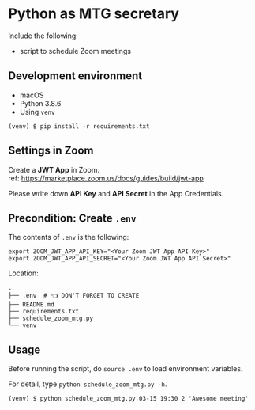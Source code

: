 # Python as MTG secretary

Include the following:

- script to schedule Zoom meetings

## Development environment

- macOS
- Python 3.8.6
- Using `venv`

```
(venv) $ pip install -r requirements.txt
```

## Settings in Zoom

Create a **JWT App** in Zoom.  
ref: https://marketplace.zoom.us/docs/guides/build/jwt-app

Please write down **API Key** and **API Secret** in the App Credentials.

## Precondition: Create `.env`

The contents of `.env` is the following:

```
export ZOOM_JWT_APP_API_KEY="<Your Zoom JWT App API Key>"
export ZOOM_JWT_APP_API_SECRET="<Your Zoom JWT App API Secret>"
```

Location:

```
.
├── .env  # 👈 DON'T FORGET TO CREATE
├── README.md
├── requirements.txt
├── schedule_zoom_mtg.py
└── venv
```

## Usage

Before running the script, do `source .env` to load environment variables.

For detail, type `python schedule_zoom_mtg.py -h`.

```
(venv) $ python schedule_zoom_mtg.py 03-15 19:30 2 'Awesome meeting'
```
